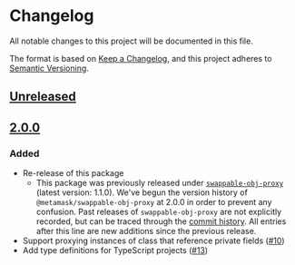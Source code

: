 # Changelog
All notable changes to this project will be documented in this file.

The format is based on [Keep a Changelog](https://keepachangelog.com/en/1.0.0/),
and this project adheres to [Semantic Versioning](https://semver.org/spec/v2.0.0.html).

## [Unreleased]

## [2.0.0]
### Added
- Re-release of this package
  - This package was previously released under [`swappable-obj-proxy`](https://www.npmjs.com/package/swappable-obj-proxy) (latest version: 1.1.0). We've begun the version history of `@metamask/swappable-obj-proxy` at 2.0.0 in order to prevent any confusion. Past releases of `swappable-obj-proxy` are not explicitly recorded, but can be traced through the [commit history](https://github.com/MetaMask/swappable-obj-proxy/commits/main). All entries after this line are new additions since the previous release.
- Support proxying instances of class that reference private fields ([#10](https://github.com/MetaMask/swappable-obj-proxy/pull/10))
- Add type definitions for TypeScript projects ([#13](https://github.com/MetaMask/swappable-obj-proxy/pull/13))

[Unreleased]: https://github.com/MetaMask/swappable-obj-proxy/compare/v2.0.0...HEAD
[2.0.0]: https://github.com/MetaMask/swappable-obj-proxy/releases/tag/v2.0.0
